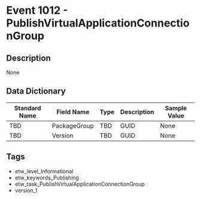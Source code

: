 # Event 1012 - PublishVirtualApplicationConnectionGroup

## Description
None

## Data Dictionary
|Standard Name|Field Name|Type|Description|Sample Value|
|---|---|---|---|---|
|TBD|PackageGroup|TBD|GUID|None|None|
|TBD|Version|TBD|GUID|None|None|

## Tags
* etw_level_Informational
* etw_keywords_Publishing
* etw_task_PublishVirtualApplicationConnectionGroup
* version_1